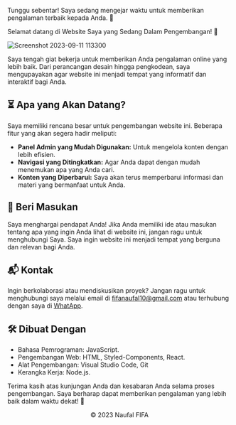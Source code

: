 Tunggu sebentar! Saya sedang mengejar waktu untuk memberikan pengalaman terbaik kepada Anda. 🚀

Selamat datang di Website Saya yang Sedang Dalam Pengembangan! 🌟

![Screenshot 2023-09-11 113300](https://github.com/fifovalle/WEBSITE-DASHBOARD-ADMIN/assets/90078068/0816ec40-c569-4af1-9014-9833117f4e69)

Saya tengah giat bekerja untuk memberikan Anda pengalaman online yang lebih baik. Dari perancangan desain hingga pengkodean, saya mengupayakan agar website ini menjadi tempat yang informatif dan interaktif bagi Anda.

## ⏳ Apa yang Akan Datang?

Saya memiliki rencana besar untuk pengembangan website ini. Beberapa fitur yang akan segera hadir meliputi:

- **Panel Admin yang Mudah Digunakan:** Untuk mengelola konten dengan lebih efisien.
- **Navigasi yang Ditingkatkan:** Agar Anda dapat dengan mudah menemukan apa yang Anda cari.
- **Konten yang Diperbarui:** Saya akan terus memperbarui informasi dan materi yang bermanfaat untuk Anda.

## 💬 Beri Masukan

Saya menghargai pendapat Anda! Jika Anda memiliki ide atau masukan tentang apa yang ingin Anda lihat di website ini, jangan ragu untuk menghubungi Saya. Saya ingin website ini menjadi tempat yang berguna dan relevan bagi Anda.

## 📬 Kontak

Ingin berkolaborasi atau mendiskusikan proyek? Jangan ragu untuk menghubungi saya melalui email di [fifanaufal10@gmail.com](mailto:fifanaufal10@gmail.com) atau terhubung dengan saya di [WhatApp](https://wa.me/+6281223652490).

## 🛠️ Dibuat Dengan

- Bahasa Pemrograman: JavaScript.
- Pengembangan Web: HTML, Styled-Components, React.
- Alat Pengembangan: Visual Studio Code, Git
- Kerangka Kerja: Node.js.

Terima kasih atas kunjungan Anda dan kesabaran Anda selama proses pengembangan. Saya berharap dapat memberikan pengalaman yang lebih baik dalam waktu dekat! 🙌

<div align="center">
  &copy; 2023 Naufal FIFA
</div>

